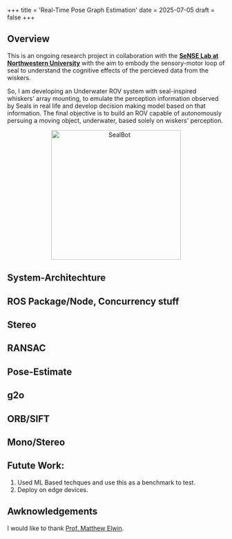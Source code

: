 +++
title = 'Real-Time Pose Graph Estimation'
date = 2025-07-05
draft = false
+++
<!-- <div style="text-align:center;">Author: Sayantani Bhattacharya</div>  -->

<!-- <div style="text-align: center; margin-bottom: 30px;">
    <img src="/images/projects/Quadruped_Fleet/QuadrupedFleet.gif" alt="Robot Fleet" width="200" height="auto">
</div> -->

## Overview

This is an ongoing research project in collaboration with the **[SeNSE Lab at Northwestern University](https://sense-lab.github.io/)** with the aim to embody the sensory-motor loop of seal to understand the cognitive effects of the percieved data from the wiskers. 

So, I am developing an Underwater ROV system with seal-inspired whiskers' array mounting, to emulate the perception information observed by Seals in real life and develop decision making model based on that information. The final objective is to build an ROV capable of autonomously persuing a moving object, underwater, based solely on wiskers' perception.

<div style="text-align: center; margin-bottom: 10px;">
    <img src="/images/projects/SealBot/sealbot.gif" alt="SealBot" width="300" height="auto">
</div>


## System-Architechture 

## ROS Package/Node, Concurrency stuff

## Stereo
## RANSAC
## Pose-Estimate
## g2o
## ORB/SIFT
## Mono/Stereo



## Futute Work:
1. Used ML Based techques and use this as a benchmark to test.
2. Deploy on edge devices.

<!-- See the ppt -->


## Awknowledgements

I would like to thank [Prof. Matthew Elwin](https://robotics.northwestern.edu/people/profiles/faculty/elwin-matt.html).